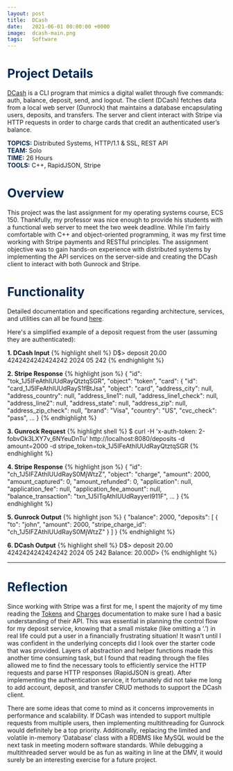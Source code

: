 ```yaml
---
layout: post
title:  DCash
date:   2021-06-01 00:00:00 +0000
image:  dcash-main.png
tags:   Software
---
```

<h1 style="color:#022851;">Project Details</h1>

<a href="https://github.com/jgabatin/DCash" target="_blank" rel="noopener noreferrer">DCash</a> is a CLI program that mimics a digital wallet through five commands: auth, balance, deposit, send, and logout. The client (DCash) fetches data from a local web server (Gunrock) that maintains a database encapsulating users, deposits, and transfers. The server and client interact with Stripe via HTTP requests in order to charge cards that credit an authenticated user’s balance. 

<b style="color:#022851;">TOPICS:</b> Distributed Systems, HTTP/1.1 & SSL, REST API       
<b style="color:#022851;">TEAM:</b> Solo   
<b style="color:#022851;">TIME:</b> 26 Hours  
<b style="color:#022851;">TOOLS:</b> C++, RapidJSON, Stripe   

<h1 style="color:#022851;">Overview</h1>

This project was the last assignment for my operating systems course, ECS 150. Thankfully, my professor was nice enough to provide his students with a functional web server to meet the two week deadline. While I’m fairly comfortable with C++ and object-oriented programming, it was my first time working with Stripe payments and RESTful principles. The assignment objective was to gain hands-on experience with distributed systems by implementing the API services on the server-side and creating the DCash client to interact with both Gunrock and Stripe. 

<h1 style="color:#022851;">Functionality</h1>

Detailed documentation and specifications regarding architecture, services, and utilities can all be found <a href="https://github.com/kingst/gunrock_web/tree/main/docs" target="_blank" rel="noopener noreferrer">here</a>.

Here's a simplified example of a deposit request from the user (assuming they are authenticated):

<b>1. DCash Input</b>
{% highlight shell %}
D$> deposit 20.00 4242424242424242 2024 05 242
{% endhighlight %}

<b>2. Stripe Response</b>
{% highlight json %}
{
  "id": "tok_1J5IFeAthIUUdRayQtztqSGR",
  "object": "token",
  "card": {
  "id": "card_1J5IFeAthIUUdRayS1fBtJsa",
  "object": "card",
  "address_city": null,
  "address_country": null,
  "address_line1": null,
  "address_line1_check": null,
  "address_line2": null,
  "address_state": null,
  "address_zip": null,
  "address_zip_check": null,
  "brand": "Visa",
  "country": "US",
  "cvc_check": "pass",
  ...
}
{% endhighlight %}

<b>3. Gunrock Request</b>
{% highlight shell %}
$ curl -H 'x-auth-token: 2-fobvOk3LXY7v_6NYeuDnTu' http://localhost:8080/deposits -d amount=2000 -d stripe_token=tok_1J5IFeAthIUUdRayQtztqSGR
{% endhighlight %}

<b>4. Stripe Response</b>
{% highlight json %}
{
  "id": "ch_1J5IFZAthIUUdRayS0MjWtzZ",
  "object": "charge",
  "amount": 2000,
  "amount_captured": 0,
  "amount_refunded": 0,
  "application": null,
  "application_fee": null,
  "application_fee_amount": null,
  "balance_transaction": "txn_1J5ITqAthIUUdRayyerI911F",
  ...
}
{% endhighlight %}

<b>5. Gunrock Output</b>
{% highlight json %}
{
    "balance": 2000,
    "deposits": [
        {
            "to": "john",
            "amount": 2000,
            "stripe_charge_id": "ch_1J5IFZAthIUUdRayS0MjWtzZ"
        }
    ]
}
{% endhighlight %}

<b>6. DCash Output</b>
{% highlight shell %}
D$> deposit 20.00 4242424242424242 2024 05 242
Balance: $20.00
D$>
{% endhighlight %}

***

<h1 style="color:#022851;">Reflection</h1>

Since working with Stripe was a first for me, I spent the majority of my time reading the <a href="https://stripe.com/docs/api/tokens/create_card" target="_blank" rel="noopener noreferrer">Tokens</a> and <a href="https://stripe.com/docs/api/charges/create" target="_blank" rel="noopener noreferrer">Charges</a> documentation to make sure I had a basic understanding of their API. This was essential in planning the control flow for my deposit service, knowing that a small mistake (like omitting a ‘.’) in real life could put a user in a financially frustrating situation! It wasn’t until I was confident in the underlying concepts did I look over the starter code that was provided. Layers of abstraction and helper functions made this another time consuming task, but I found that reading through the files allowed me to find the necessary tools to efficiently service the HTTP requests and parse HTTP responses (RapidJSON is great). After implementing the authentication service, it fortunately did not take me long to add account, deposit, and transfer CRUD methods to support the DCash client.

There are some ideas that come to mind as it concerns improvements in performance and scalability. If DCash was intended to support multiple requests from multiple users, then implementing multithreading for Gunrock would definitely be a top priority. Additionally, replacing the limited and volatile in-memory ‘Database’ class with a RDBMS like MySQL would be the next task in meeting modern software standards. While debugging a multithreaded server would be as fun as waiting in line at the DMV, it would surely be an interesting exercise for a future project.


